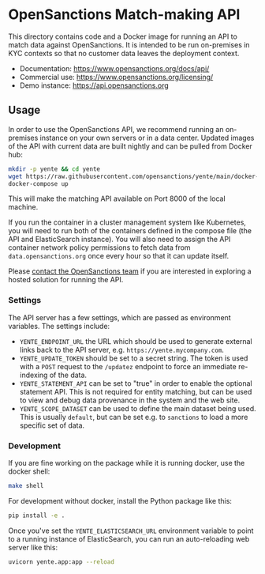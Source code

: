 # OpenSanctions Match-making API

This directory contains code and a Docker image for running an API to match data against
OpenSanctions. It is intended to be run on-premises in KYC contexts so that no customer
data leaves the deployment context.

* Documentation: https://www.opensanctions.org/docs/api/
* Commercial use: https://www.opensanctions.org/licensing/
* Demo instance: https://api.opensanctions.org

## Usage

In order to use the OpenSanctions API, we recommend running an on-premises instance on your own servers or in a data center. Updated images of the API with current data are built nightly and can be pulled from Docker hub:

```bash
mkdir -p yente && cd yente
wget https://raw.githubusercontent.com/opensanctions/yente/main/docker-compose.yml
docker-compose up
```

This will make the matching API available on Port 8000 of the local machine.

If you run the container in a cluster management system like Kubernetes, you will need to run both of the containers defined in the compose file (the API and ElasticSearch instance). You will also need to assign the API container network policy permissions to fetch data from `data.opensanctions.org` once every hour so that it can update itself.

Please [contact the OpenSanctions team](https://www.opensanctions.org/contact/) if you are interested in exploring a hosted solution for running the API.

### Settings

The API server has a few settings, which are passed as environment variables. The settings include:

* ``YENTE_ENDPOINT_URL`` the URL which should be used to generate external links back to
  the API server, e.g. ``https://yente.mycompany.com``.
* ``YENTE_UPDATE_TOKEN`` should be set to a secret string. The token is used with a `POST` request to the `/updatez` endpoint to force an immediate re-indexing of the data.
* ``YENTE_STATEMENT_API`` can be set to "true" in order to enable the optional statement API. This is not required for entity matching, but can be used to view and debug data provenance in the system and the web site.
* ``YENTE_SCOPE_DATASET`` can be used to define the main dataset being used. This is
  usually ``default``, but can be set e.g. to ``sanctions`` to load a more specific set
  of data.

### Development

If you are fine working on the package while it is running docker, use the docker shell:

```bash
make shell
```

For development without docker, install the Python package like this:

```bash
pip install -e .
```

Once you've set the ``YENTE_ELASTICSEARCH_URL`` environment variable to point to a running instance of ElasticSearch, you can run an auto-reloading web server like this:

```bash
uvicorn yente.app:app --reload
```
